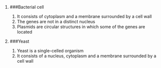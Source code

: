 1. ###Bacterial cell

    1. It consists of cytoplasm and a membrane surrounded by a cell wall
    2. The genes are not in a distinct nucleus
    3. Plasmids are circular structures in which some of the genes are located
2. ###Yeast

    1. Yeast is a single-celled organism
    2. It consists of a nucleus, cytoplasm and a membrane surrounded by a cell wall
